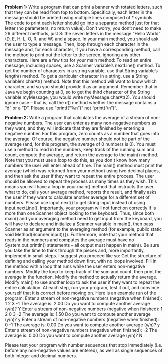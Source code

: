 **Problem 1:**
Write a program that can print a banner with rotated letters, such that they can be read from top to bottom. Specifically, each letter in the message should be printed using multiple lines composed of * symbols. The code to print each letter should go into a separate method just for that letter (no parameters, no return value). Don’t worry, you don’t need to make 26 different methods, just 8: the seven letters in the message “Hello World” (D, E, H, L, O, R, and W) and a space. In your main method, you should ask the user to type a message. Then, loop through each character in the message and, for each character, if you have a corresponding method, call the method to print out the letter to the screen, ignoring any other characters. 
Here are a few tips for your main method:
To read an entire message, including spaces, use a Scanner variable’s nextLine() method.
To get the number of characters in a string variable, use that String variable’s length() method.
To get a particular character in a string, use a String variable’s charAt() method. Note that this method will want to know which character, and so you should provide it as an argument. Remember that in Java we begin counting at 0, so to get the third character of the String variable myMessage, you would write myMessage.charAt(2).
You should ignore case – that is, call the d() method whether the message contains a “d” or a “D”.
Please use “printf(“%n”)” not “print(“/n”)”.

**Problem 2:**
Write a program that calculates the average of a stream of non-negative numbers. The user can enter as many non-negative numbers as they want, and they will indicate that they are finished by entering a negative number. For this program, zero counts as a number that goes into the average. Of course, the negative number should not be part of the average (and, for this program, the average of 0 numbers is 0). You must use a method to read in the numbers, keep track of the running sum and count, compute the average, and return the average to the main() method. Note that you must use a loop to do this, as you don't know how many numbers the user will enter ahead of time.
The main() method must print the average (which was returned from your method) using two decimal places, and then ask the user if they want to repeat the entire process. The user should be allowed to repeat the process as many times as they wish. This means you will have a loop in your main() method that instructs the user what to do, calls your average method, reports the result, and finally asks the user if they want to calculate another average for a different set of numbers. Please use input.next() to get string input instead of using input.nextLine().
Importantly, your program will not function correctly if is more than one Scanner object looking to the keyboard. Thus, since both main() and your averaging method need to get input from the keyboard, you will have to declare and initialize a Scanner variable in main(), then pass Scanner as an argument to the averaging method (for example, public static void Method(Scanner input){}). Furthermore, note that your method that reads in the numbers and computes the average must have no System.out.println() statements – all output must happen in main().
Be sure you take the time to think through the pieces and, more importantly, implement in small steps. I suggest you proceed like so:
Get the structure of defining and calling your method down first, with no loops involved.
Fill in the method with a loop that runs while the user enters non-negative numbers.
Modify the loop to keep track of the sum and count, then print the average in the function.
Modify the method to actually return the average.
Modify main() to use another loop to ask the user if they want to repeat the entire calculation.
At each step, run your program, test it out, and convince yourself that it is correct before moving on. Here is an example run of the program:
Enter a stream of non-negative numbers (negative when finished): 1 2 3 -1
The average is: 2.00
Do you want to compute another average (y/n)? Y
Enter a stream of non-negative numbers (negative when finished): 1 2 0 3 -2
The average is: 1.50
Do you want to compute another average (y/n)? y
Enter a stream of non-negative numbers (negative when finished): 0 -1
The average is: 0.00
Do you want to compute another average (y/n)? y
Enter a stream of non-negative numbers (negative when finished): -2
The average is: 0.00
Do you want to compute another average (y/n)? N

Please test your program with number sequences that stop immediately (i.e. before any non-negative values are entered), as well as single sequences of both integer and decimal numbers.

